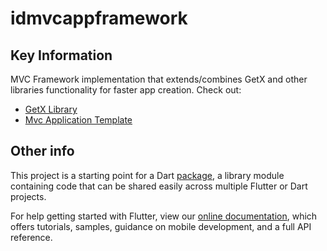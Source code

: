 # idmvcappframework

## Key Information

MVC Framework implementation that extends/combines GetX and other libraries functionality for faster app creation.
Check out:
 - [GetX Library](https://pub.dev/packages/get)
 - [Mvc Application Template](https://github.com/igorder-dev/flutter-mvc-app-template.git)


## Other info

This project is a starting point for a Dart
[package](https://flutter.dev/developing-packages/),
a library module containing code that can be shared easily across
multiple Flutter or Dart projects.

For help getting started with Flutter, view our 
[online documentation](https://flutter.dev/docs), which offers tutorials, 
samples, guidance on mobile development, and a full API reference.
